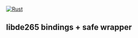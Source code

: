 [![Rust](https://github.com/andreytkachenko/libde265-rust/actions/workflows/rust.yml/badge.svg)](https://github.com/andreytkachenko/libde265-rust/actions/workflows/rust.yml)

## libde265 bindings + safe wrapper
